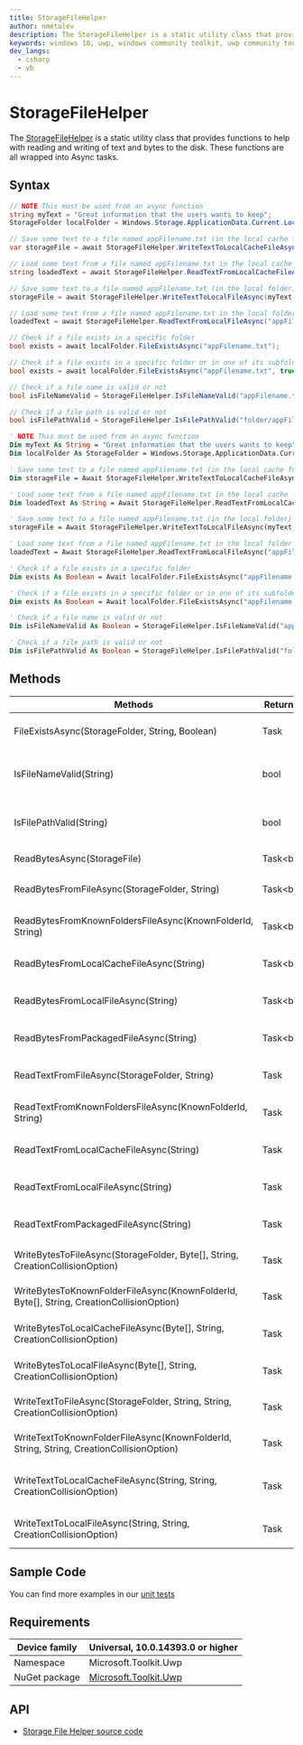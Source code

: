 ```yaml
---
title: StorageFileHelper
author: nmetulev
description: The StorageFileHelper is a static utility class that provides functions to help with reading and writing of text and bytes to the disk.  These functions are all wrapped into Async tasks.
keywords: windows 10, uwp, windows community toolkit, uwp community toolkit, uwp toolkit, StorageFileHelper
dev_langs:
  - csharp
  - vb
---
```


# StorageFileHelper

The [StorageFileHelper](https://docs.microsoft.com/dotnet/api/microsoft.toolkit.uwp.helpers.storagefilehelper) is a static utility class that provides functions to help with reading and writing of text and bytes to the disk.  These functions are all wrapped into Async tasks.

## Syntax

```csharp
// NOTE This must be used from an async function
string myText = "Great information that the users wants to keep";
StorageFolder localFolder = Windows.Storage.ApplicationData.Current.LocalFolder;

// Save some text to a file named appFilename.txt (in the local cache folder)
var storageFile = await StorageFileHelper.WriteTextToLocalCacheFileAsync(myText, "appFilename.txt");

// Load some text from a file named appFilename.txt in the local cache folder	
string loadedText = await StorageFileHelper.ReadTextFromLocalCacheFileAsync("appFilename.txt");

// Save some text to a file named appFilename.txt (in the local folder)
storageFile = await StorageFileHelper.WriteTextToLocalFileAsync(myText, "appFilename.txt");

// Load some text from a file named appFilename.txt in the local folder	
loadedText = await StorageFileHelper.ReadTextFromLocalFileAsync("appFilename.txt");

// Check if a file exists in a specific folder
bool exists = await localFolder.FileExistsAsync("appFilename.txt");

// Check if a file exists in a specific folder or in one of its subfolders
bool exists = await localFolder.FileExistsAsync("appFilename.txt", true);

// Check if a file name is valid or not
bool isFileNameValid = StorageFileHelper.IsFileNameValid("appFilename.txt");

// Check if a file path is valid or not
bool isFilePathValid = StorageFileHelper.IsFilePathValid("folder/appFilename.txt");
```
```vb
' NOTE This must be used from an async function
Dim myText As String = "Great information that the users wants to keep"
Dim localFolder As StorageFolder = Windows.Storage.ApplicationData.Current.LocalFolder

' Save some text to a file named appFilename.txt (in the local cache folder)
Dim storageFile = Await StorageFileHelper.WriteTextToLocalCacheFileAsync(myText, "appFilename.txt")

' Load some text from a file named appFilename.txt in the local cache folder	
Dim loadedText As String = Await StorageFileHelper.ReadTextFromLocalCacheFileAsync("appFilename.txt")

' Save some text to a file named appFilename.txt (in the local folder)
storageFile = Await StorageFileHelper.WriteTextToLocalFileAsync(myText, "appFilename.txt")

' Load some text from a file named appFilename.txt in the local folder	
loadedText = Await StorageFileHelper.ReadTextFromLocalFileAsync("appFilename.txt")

' Check if a file exists in a specific folder
Dim exists As Boolean = Await localFolder.FileExistsAsync("appFilename.txt")

' Check if a file exists in a specific folder or in one of its subfolders
Dim exists As Boolean = Await localFolder.FileExistsAsync("appFilename.txt", True)

' Check if a file name is valid or not
Dim isFileNameValid As Boolean = StorageFileHelper.IsFileNameValid("appFilename.txt")

' Check if a file path is valid or not
Dim isFilePathValid As Boolean = StorageFileHelper.IsFilePathValid("folder/appFilename.txt")
```

## Methods

| Methods | Return Type | Description |
| -- | -- | -- |
| FileExistsAsync(StorageFolder, String, Boolean) | Task<bool> | Gets a value indicating whether a file exists in the current folder |
| IsFileNameValid(String) | bool | Gets a value indicating whether a filename is correct or not using the Storage feature |
| IsFilePathValid(String) | bool | Gets a value indicating whether a file path is correct or not using the Storage feature |
| ReadBytesAsync(StorageFile) | Task<byte[]> | Gets an array of bytes from a `StorageFile` |
| ReadBytesFromFileAsync(StorageFolder, String) | Task<byte[]> | Gets an array of bytes from a `StorageFile` located in the given `StorageFolder` |
| ReadBytesFromKnownFoldersFileAsync(KnownFolderId, String) | Task<byte[]> | Gets an array of bytes from a `StorageFile` located in a well known folder |
| ReadBytesFromLocalCacheFileAsync(String) | Task<byte[]> | Gets an array of bytes from a `StorageFile` located in the application local cache folder |
| ReadBytesFromLocalFileAsync(String) | Task<byte[]> | Gets an array of bytes from a `StorageFile` located in the application local folder |
| ReadBytesFromPackagedFileAsync(String) | Task<byte[]> | Gets an array of bytes from a `StorageFile` located in the application installation folder |
| ReadTextFromFileAsync(StorageFolder, String) | Task<string> | Gets a string value from a `StorageFile` located in the given `StorageFolder` |
| ReadTextFromKnownFoldersFileAsync(KnownFolderId, String) | Task<string> | Gets a string value from a `StorageFile` located in a well known folder |
| ReadTextFromLocalCacheFileAsync(String) | Task<string> | Gets a string value from a `StorageFile` located in the application local cache folder |
| ReadTextFromLocalFileAsync(String) | Task<string> | Gets a string value from a `StorageFile` located in the application local folder |
| ReadTextFromPackagedFileAsync(String) | Task<string> | Gets a string value from a `StorageFile` located in the application installation folder |
| WriteBytesToFileAsync(StorageFolder, Byte[], String, CreationCollisionOption) | Task<StorageFile> | Saves an array of bytes to a `StorageFile` in the given `StorageFolder` |
| WriteBytesToKnownFolderFileAsync(KnownFolderId, Byte[], String, CreationCollisionOption) | Task<StorageFile> | Saves an array of bytes to a `StorageFile` to well known folder |
| WriteBytesToLocalCacheFileAsync(Byte[], String, CreationCollisionOption) | Task<StorageFile> | Saves an array of bytes to a `StorageFile` to application local cache folder |
| WriteBytesToLocalFileAsync(Byte[], String, CreationCollisionOption) | Task<StorageFile> | Saves an array of bytes to a `StorageFile` to application local folder |
| WriteTextToFileAsync(StorageFolder, String, String, CreationCollisionOption) | Task<StorageFile> | Saves a string value to a `StorageFile` in the given `StorageFolder` |
| WriteTextToKnownFolderFileAsync(KnownFolderId, String, String, CreationCollisionOption) | Task<StorageFile> | Saves a string value to a Windows.Storage.StorageFile in well known folder |
| WriteTextToLocalCacheFileAsync(String, String, CreationCollisionOption) | Task<StorageFile> | Saves a string value to a Windows.Storage.StorageFile in application local cache folder |
| WriteTextToLocalFileAsync(String, String, CreationCollisionOption) | Task<StorageFile> | Saves a string value to a Windows.Storage.StorageFile in application local folder |

## Sample Code

You can find more examples in our [unit tests](https://github.com/Microsoft/UWPCommunityToolkit/blob/master/UnitTests/Helpers/Test_StorageFileHelper.cs)

## Requirements

| Device family | Universal, 10.0.14393.0 or higher |
| --- | --- |
| Namespace | Microsoft.Toolkit.Uwp |
| NuGet package | [Microsoft.Toolkit.Uwp](https://www.nuget.org/packages/Microsoft.Toolkit.Uwp/) |

## API

* [Storage File Helper source code](https://github.com/Microsoft/UWPCommunityToolkit/blob/master/Microsoft.Toolkit.Uwp/Helpers/StorageFileHelper.cs)
